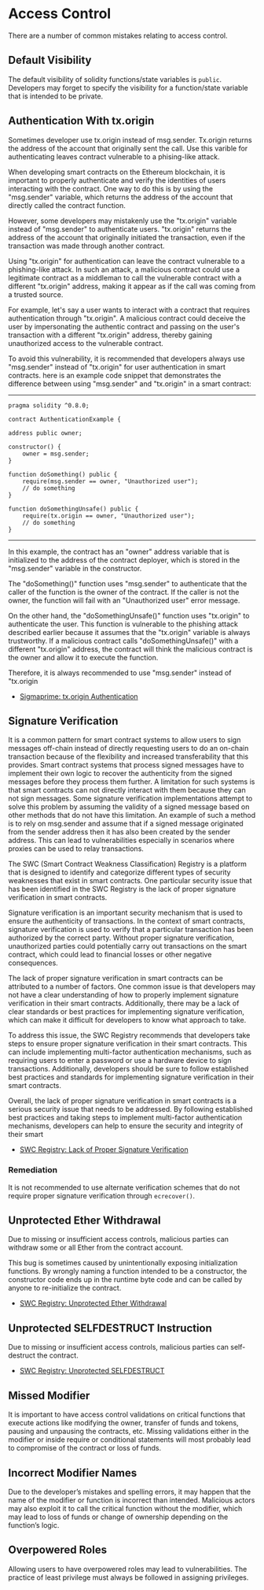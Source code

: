 # Access Control

There are a number of common mistakes relating to access control.

## Default Visibility

The default visibility of solidity functions/state variables is `public`. Developers may forget to specify the visibility for a function/state variable that is intended to be private.

## Authentication With tx.origin

Sometimes developer use tx.origin instead of msg.sender. Tx.origin returns the address of the account that originally sent the call. Use this varible for authenticating leaves contract vulnerable to a phising-like attack.

When developing smart contracts on the Ethereum blockchain, it is important to properly authenticate and verify the identities of users interacting with the contract. One way to do this is by using the "msg.sender" variable, which returns the address of the account that directly called the contract function.

However, some developers may mistakenly use the "tx.origin" variable instead of "msg.sender" to authenticate users. "tx.origin" returns the address of the account that originally initiated the transaction, even if the transaction was made through another contract.

Using "tx.origin" for authentication can leave the contract vulnerable to a phishing-like attack. In such an attack, a malicious contract could use a legitimate contract as a middleman to call the vulnerable contract with a different "tx.origin" address, making it appear as if the call was coming from a trusted source.

For example, let's say a user wants to interact with a contract that requires authentication through "tx.origin". A malicious contract could deceive the user by impersonating the authentic contract and passing on the user's transaction with a different "tx.origin" address, thereby gaining unauthorized access to the vulnerable contract.

To avoid this vulnerability, it is recommended that developers always use "msg.sender" instead of "tx.origin" for user authentication in smart contracts.
here is an example code snippet that demonstrates the difference between using "msg.sender" and "tx.origin" in a smart contract:


----------------------------------------------------------------------------------------
            
    pragma solidity ^0.8.0;

    contract AuthenticationExample {

    address public owner;

    constructor() {
        owner = msg.sender;
    }

    function doSomething() public {
        require(msg.sender == owner, "Unauthorized user");
        // do something
    }

    function doSomethingUnsafe() public {
        require(tx.origin == owner, "Unauthorized user");
        // do something
    }
--------------------------------------------------------------------------------------


In this example, the contract has an "owner" address variable that is initialized to the address of the contract deployer, which is stored in the "msg.sender" variable in the constructor.

The "doSomething()" function uses "msg.sender" to authenticate that the caller of the function is the owner of the contract. If the caller is not the owner, the function will fail with an "Unauthorized user" error message.

On the other hand, the "doSomethingUnsafe()" function uses "tx.origin" to authenticate the user. This function is vulnerable to the phishing attack described earlier because it assumes that the "tx.origin" variable is always trustworthy. If a malicious contract calls "doSomethingUnsafe()" with a different "tx.origin" address, the contract will think the malicious contract is the owner and allow it to execute the function.

Therefore, it is always recommended to use "msg.sender" instead of "tx.origin

- [Sigmaprime: tx.origin Authentication](https://blog.sigmaprime.io/solidity-security.html#tx-origin)

## Signature Verification

It is a common pattern for smart contract systems to allow users to sign messages off-chain instead of directly requesting users to do an on-chain transaction because of the flexibility and increased transferability that this provides. Smart contract systems that process signed messages have to implement their own logic to recover the authenticity from the signed messages before they process them further. A limitation for such systems is that smart contracts can not directly interact with them because they can not sign messages. Some signature verification implementations attempt to solve this problem by assuming the validity of a signed message based on other methods that do not have this limitation. An example of such a method is to rely on msg.sender and assume that if a signed message originated from the sender address then it has also been created by the sender address. This can lead to vulnerabilities especially in scenarios where proxies can be used to relay transactions.

The SWC (Smart Contract Weakness Classification) Registry is a platform that is designed to identify and categorize different types of security weaknesses that exist in smart contracts. One particular security issue that has been identified in the SWC Registry is the lack of proper signature verification in smart contracts.

Signature verification is an important security mechanism that is used to ensure the authenticity of transactions. In the context of smart contracts, signature verification is used to verify that a particular transaction has been authorized by the correct party. Without proper signature verification, unauthorized parties could potentially carry out transactions on the smart contract, which could lead to financial losses or other negative consequences.

The lack of proper signature verification in smart contracts can be attributed to a number of factors. One common issue is that developers may not have a clear understanding of how to properly implement signature verification in their smart contracts. Additionally, there may be a lack of clear standards or best practices for implementing signature verification, which can make it difficult for developers to know what approach to take.

To address this issue, the SWC Registry recommends that developers take steps to ensure proper signature verification in their smart contracts. This can include implementing multi-factor authentication mechanisms, such as requiring users to enter a password or use a hardware device to sign transactions. Additionally, developers should be sure to follow established best practices and standards for implementing signature verification in their smart contracts.

Overall, the lack of proper signature verification in smart contracts is a serious security issue that needs to be addressed. By following established best practices and taking steps to implement multi-factor authentication mechanisms, developers can help to ensure the security and integrity of their smart

- [SWC Registry: Lack of Proper Signature Verification](https://swcregistry.io/docs/SWC-122)

### Remediation

It is not recommended to use alternate verification schemes that do not require proper signature verification through `ecrecover()`.

## Unprotected Ether Withdrawal

Due to missing or insufficient access controls, malicious parties can withdraw some or all Ether from the contract account.

This bug is sometimes caused by unintentionally exposing initialization functions. By wrongly naming a function intended to be a constructor, the constructor code ends up in the runtime byte code and can be called by anyone to re-initialize the contract.

- [SWC Registry: Unprotected Ether Withdrawal](https://swcregistry.io/docs/SWC-105)

## Unprotected SELFDESTRUCT Instruction

Due to missing or insufficient access controls, malicious parties can self-destruct the contract.

- [SWC Registry: Unprotected SELFDESTRUCT](https://swcregistry.io/docs/SWC-106)

## Missed Modifier

It is important to have access control validations on critical functions that execute actions like modifying the owner, transfer of funds and tokens, pausing and unpausing the contracts, etc. Missing validations either in the modifier or inside require or conditional statements will most probably lead to compromise of the contract or loss of funds.

## Incorrect Modifier Names

Due to the developer’s mistakes and spelling errors, it may happen that the name of the modifier or function is incorrect than intended. Malicious actors may also exploit it to call the critical function without the modifier, which may lead to loss of funds or change of ownership depending on the function’s logic.

## Overpowered Roles

Allowing users to have overpowered roles may lead to vulnerabilities. The practice of least privilege must always be followed in assigning privileges.
